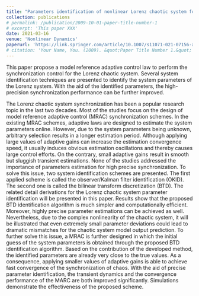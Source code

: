 ```yaml
---
title: "Parameters identification of nonlinear Lorenz chaotic system for high-precision model reference synchronization"
collection: publications
# permalink: /publication/2009-10-01-paper-title-number-1
# excerpt: 'This paper XXX'
date: 2021-03-16
venue: 'Nonlinear Dynamics'
paperurl: 'https://link.springer.com/article/10.1007/s11071-021-07156-x'
# citation: 'Your Name, You. (2009). &quot;Paper Title Number 1.&quot; <i>Journal 1</i>. 1(1).'
---
```


This paper propose a model reference adaptive control law to perform the synchronization control for the Lorenz chaotic system. Several system identification techniques are presented to identify the system parameters of the Lorenz system. With the aid of the identified parameters, the high-precision synchronization performance can be further improved.

The Lorenz chaotic system synchronization has been a popular research topic in the last two decades. Most of the studies focus on the design of model reference adaptive control (MRAC) synchronization schemes. In the existing MRAC schemes, adaptive laws are designed to estimate the system parameters online. However, due to the system parameters being unknown, arbitrary selection results in a longer estimation period. Although applying large values of adaptive gains can increase the estimation convergence speed, it usually induces obvious estimation oscillations and thereby causes large control efforts. On the contrary, small adaptive gains result in smooth but sluggish transient estimations. None of the studies addressed the importance of parameters estimation for high precise synchronization. To solve this issue, two system identification schemes are presented. The first applied scheme is called the observer/Kalman filter identification (OKID). The second one is called the bilinear transform discretization (BTD). The related detail derivations for the Lorenz chaotic system parameter identification will be presented in this paper. Results show that the proposed BTD identification algorithm is much simpler and computationally efficient. Moreover, highly precise parameter estimations can be achieved as well. Nevertheless, due to the complex nonlinearity of the chaotic system, it will be illustrated that even extremely small parameter deviations could lead to dramatic mismatches for the chaotic system model output prediction. To further solve this issue, a MRAC is further designed in which the initial guess of the system parameters is obtained through the proposed BTD identification algorithm. Based on the contribution of the developed method, the identified parameters are already very close to the true values. As a consequence, applying smaller values of adaptive gains is able to achieve fast convergence of the synchronization of chaos. With the aid of precise parameter identification, the transient dynamics and the convergence performance of the MARC are both improved significantly. Simulations demonstrate the effectiveness of the proposed scheme.
